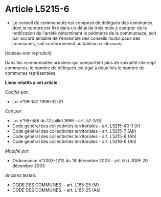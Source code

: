# Article L5215-6

- Le conseil de communauté est composé de délégués des communes, dont le nombre est fixé dans un délai de trois mois à
compter de la notification de l'arrêté déterminant le périmètre de la communauté, soit par accord amiable de l'ensemble des
conseils municipaux des communes, soit conformément au tableau ci-dessous:

[tableau non reproduit]

Dans les communautés urbaines qui comportent plus de soixante-dix-sept communes, le nombre de délégués est égal à deux fois
le nombre de communes représentées.

**Liens relatifs à cet article**

_Codifié par_:

  - Loi n°96-142 1996-02-21

_Cité par_:

  - Loi n°99-586 du 12 juillet 1999 - art. 57 (VD)
  - Code général des collectivités territoriales - art. L5215-40-1 (V)
  - Code général des collectivités territoriales - art. L5215-7 (Ab)
  - Code général des collectivités territoriales - art. L5215-8 (Ab)
  - Code général des collectivités territoriales - art. L5216-6 (Ab)

_Modifié par_:

  - Ordonnance n°2003-1212 du 18 décembre 2003 - art. 6 () JORF 20 décembre 2003

_Anciens textes_:

  - CODE DES COMMUNES. - art. L165-25 (M)
  - CODE DES COMMUNES. - art. L165-25 (Ab)
